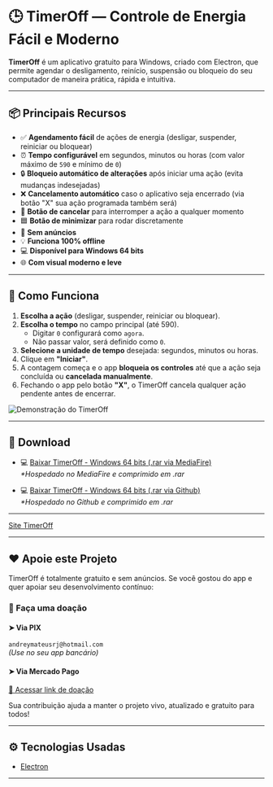 # 🕒 TimerOff — Controle de Energia Fácil e Moderno

**TimerOff** é um aplicativo gratuito para Windows, criado com Electron, que permite agendar o desligamento, reinício, suspensão ou bloqueio do seu computador de maneira prática, rápida e intuitiva.

---

## 📦 Principais Recursos

- ✅ **Agendamento fácil** de ações de energia (desligar, suspender, reiniciar ou bloquear)
- ⏰ **Tempo configurável** em segundos, minutos ou horas (com valor máximo de `590` e mínimo de `0`)
- 🔒 **Bloqueio automático de alterações** após iniciar uma ação (evita mudanças indesejadas)
- ❌ **Cancelamento automático** caso o aplicativo seja encerrado (via botão "X" sua ação programada também será)
- 🧊 **Botão de cancelar** para interromper a ação a qualquer momento
- 🟦 **Botão de minimizar** para rodar discretamente
- 🚫 **Sem anúncios**
- 💡 **Funciona 100% offline**
- 💻 **Disponível para Windows 64 bits**
- 🌐 **Com visual moderno e leve**

---

## 🎯 Como Funciona

1. **Escolha a ação** (desligar, suspender, reiniciar ou bloquear).
2. **Escolha o tempo** no campo principal (até 590).
    - Digitar `0` configurará como `agora`.
    - Não passar valor, será definido como `0`.
3. **Selecione a unidade de tempo** desejada: segundos, minutos ou horas.
4. Clique em **"Iniciar"**.
5. A contagem começa e o app **bloqueia os controles** até que a ação seja concluída ou **cancelada manualmente**.
6. Fechando o app pelo botão **"X"**, o TimerOff cancela qualquer ação pendente antes de encerrar.

  ![Demonstração do TimerOff](timeroff_use.GIF)

---

## 🔽 Download

- 💻 [Baixar TimerOff - Windows 64 bits (.rar via MediaFire)](https://www.mediafire.com/file/chkp77fpnx033id/TimerOff-win32-x64.rar/file)  
  _*Hospedado no MediaFire e comprimido em .rar_

- 💻 [Baixar TimerOff - Windows 64 bits (.rar via Github)](https://github.com/AndreyMateus/TimerOff/raw/refs/heads/main/TimerOff-win32-x64.rar?download=)  
  _*Hospedado no Github e comprimido em .rar_

---

  [Site TimerOff](https://timeroff.pages.dev/)

---

## ❤️ Apoie este Projeto

TimerOff é totalmente gratuito e sem anúncios. Se você gostou do app e quer apoiar seu desenvolvimento contínuo:

### 💸 Faça uma doação

#### ➤ Via **PIX**  

`andreymateusrj@hotmail.com`  
_(Use no seu app bancário)_

#### ➤ Via **Mercado Pago**  

[🔗 Acessar link de doação](https://link.mercadopago.com.br/timeroffdoacao)

Sua contribuição ajuda a manter o projeto vivo, atualizado e gratuito para todos!

---

## ⚙️ Tecnologias Usadas

- [Electron](https://www.electronjs.org/)

---
